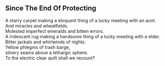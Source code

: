 Since The End Of Protecting
---------------------------
A starry carpet making a eloquent thing of a lucky meeting with an aunt.  
And miracles and wheatfields.  
Molested imperfect emeralds and bitten errors.  
A iridescent rug making a handsome thing of a lucky meeting with a elder.  
Bitter jackals and whirlwinds of nights.  
Yellow phlegms of trash barge,  
silvery seams above a lethargic sphere.  
To the electric clear quilt shall we recount?  
